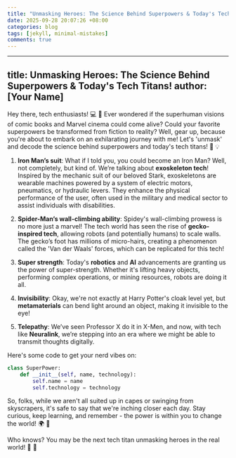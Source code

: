 ```yaml
---
title: "Unmasking Heroes: The Science Behind Superpowers & Today's Tech Titans!"
date: 2025-09-28 20:07:26 +08:00
categories: blog
tags: [jekyll, minimal-mistakes]
comments: true
---
```


---
title: Unmasking Heroes: The Science Behind Superpowers & Today's Tech Titans!
author: [Your Name]
---

Hey there, tech enthusiasts! 💻 🚀 Ever wondered if the superhuman visions of comic books and Marvel cinema could come alive? Could your favorite superpowers be transformed from fiction to reality? Well, gear up, because you're about to embark on an exhilarating journey with me! Let's 'unmask' and decode the science behind superpowers and today's tech titans! 🦸 💡

1. **Iron Man’s suit**: What if I told you, you could become an Iron Man? Well, not completely, but kind of. We’re talking about **exoskeleton tech**! Inspired by the mechanic suit of our beloved Stark, exoskeletons are wearable machines powered by a system of electric motors, pneumatics, or hydraulic levers. They enhance the physical performance of the user, often used in the military and medical sector to assist individuals with disabilities.

2. **Spider-Man’s wall-climbing ability**: Spidey's wall-climbing prowess is no more just a marvel! The tech world has seen the rise of **gecko-inspired tech**, allowing robots (and potentially humans) to scale walls. The gecko’s foot has millions of micro-hairs, creating a phenomenon called the 'Van der Waals' forces, which can be replicated for this tech!

3. **Super strength**: Today's **robotics** and **AI** advancements are granting us the power of super-strength. Whether it's lifting heavy objects, performing complex operations, or mining resources, robots are doing it all. 

4. **Invisibility**: Okay, we're not exactly at Harry Potter's cloak level yet, but **metamaterials** can bend light around an object, making it invisible to the eye!

5. **Telepathy**: We’ve seen Professor X do it in X-Men, and now, with tech like **Neuralink**, we’re stepping into an era where we might be able to transmit thoughts digitally. 

Here's some code to get your nerd vibes on:

```python
class SuperPower:
    def __init__(self, name, technology):
        self.name = name
        self.technology = technology
```

So, folks, while we aren't all suited up in capes or swinging from skyscrapers, it's safe to say that we're inching closer each day. Stay curious, keep learning, and remember - the power is within you to change the world! 🌍 💫

Who knows? You may be the next tech titan unmasking heroes in the real world! 💼 🌟